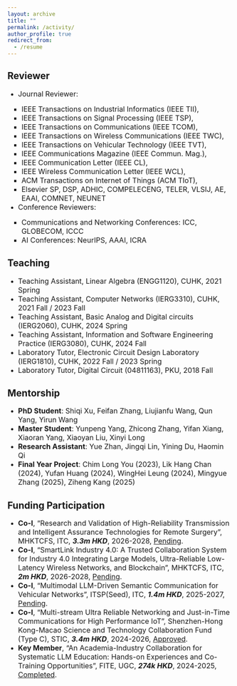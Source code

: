 ```yaml
---
layout: archive
title: ""
permalink: /activity/
author_profile: true
redirect_from:
  - /resume
---
```


Reviewer
------
<ul>
  <li><font size=3>Journal Reviewer:</font></li>
    <ul style="margin-left: -40px;">
      <ul style="margin-left: 0px;">
        <li><font size=3>IEEE Transactions on Industrial Informatics (IEEE TII),</font></li>
        <li><font size=3>IEEE Transactions on Signal Processing (IEEE TSP),</font></li>
        <li><font size=3>IEEE Transactions on Communications (IEEE TCOM),</font></li>
        <li><font size=3>IEEE Transactions on Wireless Communications (IEEE TWC),</font></li>
        <li><font size=3>IEEE Transactions on Vehicular Technology (IEEE TVT),</font></li>
        <li><font size=3>IEEE Communications Magazine (IEEE Commun. Mag.),</font></li>
        <li><font size=3>IEEE  Communication Letter (IEEE CL),</font></li>
        <li><font size=3>IEEE Wireless Communication Letter (IEEE WCL),</font></li>
        <li><font size=3>ACM Transactions on Internet of Things (ACM TIoT),</font></li>
        <li><font size=3>Elsevier SP, DSP, ADHIC, COMPELECENG, TELER, VLSIJ, AE, EAAI, COMNET, NEUNET</font></li>
      </ul>
    </ul>
  <li><font size=3>Conference Reviewers:</font></li>
    <ul style="margin-left: -40px;">
      <ul style="margin-left: 0px;">
        <li><font size=3> Communications and Networking Conferences: ICC, GLOBECOM, ICCC</font></li>
        <li><font size=3> AI Conferences: NeurIPS, AAAI, ICRA</font></li>
      </ul>
    </ul>
</ul>  
          
Teaching
------
* <font size=3>Teaching Assistant, Linear Algebra (ENGG1120), CUHK, 2021 Spring</font>
* <font size=3>Teaching Assistant, Computer Networks (IERG3310), CUHK, 2021 Fall / 2023 Fall</font>
* <font size=3>Teaching Assistant, Basic Analog and Digital circuits (IERG2060), CUHK, 2024 Spring</font>
* <font size=3>Teaching Assistant, Information and Software Engineering Practice (IERG3080), CUHK, 2024 Fall</font>
* <font size=3>Laboratory Tutor, Electronic Circuit Design Laboratory (IERG1810), CUHK, 2022 Fall / 2023 Spring</font>
* <font size=3>Laboratory Tutor, Digital Circuit (04811163), PKU, 2018 Fall</font>

Mentorship
------
* <font size=3> <b>PhD Student</b>: Shiqi Xu, Feifan Zhang, Liujianfu Wang, Qun Yang, Yirun Wang</font>
* <font size=3> <b>Master Student</b>: Yunpeng Yang, Zhicong Zhang, Yifan Xiang, Xiaoran Yang, Xiaoyan Liu, Xinyi Long</font>
* <font size=3> <b>Research Assistant</b>: Yue Zhan, Jingqi Lin, Yining Du, Haomin Qi</font>
* <font size=3> <b>Final Year Project</b>: Chim Long You (2023), Lik Hang Chan (2024), Yufan Huang (2024), WingHei Leung (2024), Mingyue Zhang (2025), Ziheng Kang (2025)</font>

Funding Participation
------
* <font size=3> <b>Co-I</b>, “Research and Validation of High-Reliability Transmission and Intelligent Assurance Technologies for Remote Surgery”, MHKTCFS, ITC, <i><b>3.3m HKD</b></i>, 2026-2028, <u>Pending</u>.</font>
* <font size=3> <b>Co-I</b>, “SmartLink Industry 4.0: A Trusted Collaboration System for Industry 4.0 Integrating Large Models, Ultra-Reliable Low-Latency Wireless Networks, and Blockchain”, MHKTCFS, ITC, <i><b>2m HKD</b></i>, 2026-2028, <u>Pending</u>.</font>
* <font size=3> <b>Co-I</b>, “Multimodal LLM-Driven Semantic Communication for Vehicular Networks”, ITSP(Seed), ITC, <i><b>1.4m HKD</b></i>, 2025-2027, <u>Pending</u>.</font>
* <font size=3> <b>Co-I</b>, “Multi-stream Ultra Reliable Networking and Just-in-Time Communications for High Performance IoT”, Shenzhen-Hong Kong-Macao Science and Technology Collaboration Fund (Type C), STIC, <i><b>3.4m HKD</b></i>, 2024-2026, <u>Approved</u>.</font>
* <font size=3> <b>Key Member</b>, “An Academia-Industry Collaboration for Systematic LLM Education: Hands-on Experiences and Co-Training Opportunities”, FITE, UGC, <i><b>274k HKD</b></i>, 2024-2025, <u>Completed</u>.</font>
